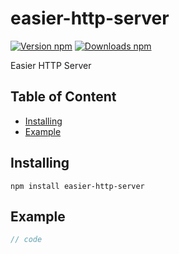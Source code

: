 # easier-http-server
[![Version npm](https://img.shields.io/npm/v/easier-http-server.svg?logo=npm)](https://www.npmjs.com/package/easier-http-server)
[![Downloads npm](https://img.shields.io/npm/d18m/easier-http-server.svg?logo=npm)](https://www.npmjs.com/package/easier-http-server)

Easier HTTP Server

## Table of Content
- [Installing](#installing)
- [Example](#example)

## Installing
```npm install easier-http-server```

## Example
```js
// code
```
